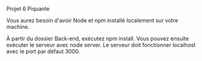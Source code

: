 Projet 6 Piquante 


Vous aurez besoin d'avoir Node et npm installé localement sur votre machine.

 À partir du dossier Back-end, exécutez npm install. Vous pouvez ensuite exécuter le serveur avec node server. Le serveur doit fonctionner localhost avec le port par défaut 3000.
